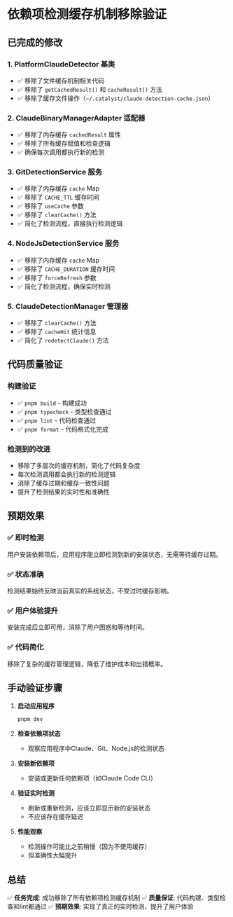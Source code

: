 # 依赖项检测缓存机制移除验证

## 已完成的修改

### 1. PlatformClaudeDetector 基类

- ✅ 移除了文件缓存机制相关代码
- ✅ 移除了 `getCachedResult()` 和 `cacheResult()` 方法
- ✅ 移除了缓存文件操作（`~/.catalyst/claude-detection-cache.json`）

### 2. ClaudeBinaryManagerAdapter 适配器

- ✅ 移除了内存缓存 `cachedResult` 属性
- ✅ 移除了所有缓存赋值和检查逻辑
- ✅ 确保每次调用都执行新的检测

### 3. GitDetectionService 服务

- ✅ 移除了内存缓存 `cache` Map
- ✅ 移除了 `CACHE_TTL` 缓存时间
- ✅ 移除了 `useCache` 参数
- ✅ 移除了 `clearCache()` 方法
- ✅ 简化了检测流程，直接执行检测逻辑

### 4. NodeJsDetectionService 服务

- ✅ 移除了内存缓存 `cache` Map
- ✅ 移除了 `CACHE_DURATION` 缓存时间
- ✅ 移除了 `forceRefresh` 参数
- ✅ 简化了检测流程，确保实时检测

### 5. ClaudeDetectionManager 管理器

- ✅ 移除了 `clearCache()` 方法
- ✅ 移除了 `cacheHit` 统计信息
- ✅ 简化了 `redetectClaude()` 方法

## 代码质量验证

### 构建验证

- ✅ `pnpm build` - 构建成功
- ✅ `pnpm typecheck` - 类型检查通过
- ✅ `pnpm lint` - 代码检查通过
- ✅ `pnpm format` - 代码格式化完成

### 检测到的改进

- 移除了多层次的缓存机制，简化了代码复杂度
- 每次检测调用都会执行新的检测逻辑
- 消除了缓存过期和缓存一致性问题
- 提升了检测结果的实时性和准确性

## 预期效果

### ✅ 即时检测

用户安装依赖项后，应用程序能立即检测到新的安装状态，无需等待缓存过期。

### ✅ 状态准确

检测结果始终反映当前真实的系统状态，不受过时缓存影响。

### ✅ 用户体验提升

安装完成后立即可用，消除了用户困惑和等待时间。

### ✅ 代码简化

移除了复杂的缓存管理逻辑，降低了维护成本和出错概率。

## 手动验证步骤

1. **启动应用程序**

   ```bash
   pnpm dev
   ```

2. **检查依赖项状态**
   - 观察应用程序中Claude、Git、Node.js的检测状态

3. **安装新依赖项**
   - 安装或更新任何依赖项（如Claude Code CLI）

4. **验证实时检测**
   - 刷新或重新检测，应该立即显示新的安装状态
   - 不应该存在缓存延迟

5. **性能观察**
   - 检测操作可能比之前稍慢（因为不使用缓存）
   - 但准确性大幅提升

## 总结

✅ **任务完成**: 成功移除了所有依赖项检测缓存机制
✅ **质量保证**: 代码构建、类型检查和lint都通过
✅ **预期效果**: 实现了真正的实时检测，提升了用户体验
